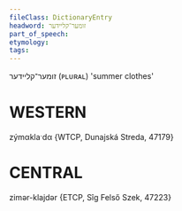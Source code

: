 ```yaml
---
fileClass: DictionaryEntry
headword: זומער־קליידער
part_of_speech: 
etymology: 
tags: 
---
```

זומער־קליידער
(ᴘʟᴜʀᴀʟ)
'summer clothes'

WESTERN
========

zýmαklaˑdα {WTCP, Dunajská Streda, 47179}

CENTRAL
========

zimər-klajdər {ETCP, Sîg Felső Szek, 47223}

